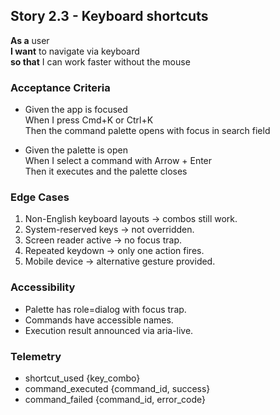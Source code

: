 ## Story 2.3 - Keyboard shortcuts
**As a** user  
**I want** to navigate via keyboard  
**so that** I can work faster without the mouse  

### Acceptance Criteria
- Given the app is focused  
  When I press Cmd+K or Ctrl+K  
  Then the command palette opens with focus in search field  

- Given the palette is open  
  When I select a command with Arrow + Enter  
  Then it executes and the palette closes  

### Edge Cases
1. Non-English keyboard layouts → combos still work.  
2. System-reserved keys → not overridden.  
3. Screen reader active → no focus trap.  
4. Repeated keydown → only one action fires.  
5. Mobile device → alternative gesture provided.  

### Accessibility
- Palette has role=dialog with focus trap.  
- Commands have accessible names.  
- Execution result announced via aria-live.  

### Telemetry
- shortcut_used {key_combo}  
- command_executed {command_id, success}  
- command_failed {command_id, error_code}  